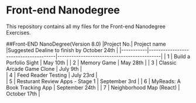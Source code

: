 # **Front-end Nanodegree**

This repository contains all my files for the Front-end Nanodegree Exercises.

##Front-END NanoDegree(Version 8.0)
|Project No.|  Project name                        |Suggested Dealine to finish by October 24th |
|-----------|--------------------------------------|--------------------------------------------|
|     1     |   Build a Porfolio Sight             |                    May 10th                |
|     2     |   Memory Game                        |                    May 28th                |
|     3     |   Classic Arcade Game Clone          |                    July 9th                |   
|     4     |   Feed Reader Testing                |                    July 23rd               |   
|     5     |   Resturant Review Apps - Stage 1    |                    September 3rd           |
|     6     |   MyReads: A Book Tracking App       |                    September 24th          |
|     7     |   Neighborhood Map (React)           |                    October 17th            |

